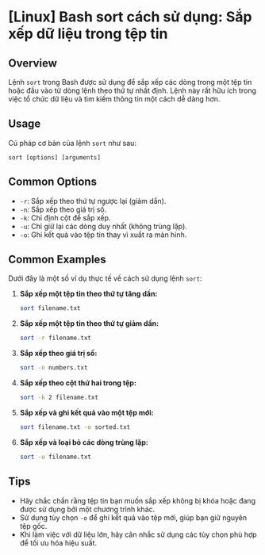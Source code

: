 # [Linux] Bash sort cách sử dụng: Sắp xếp dữ liệu trong tệp tin

## Overview
Lệnh `sort` trong Bash được sử dụng để sắp xếp các dòng trong một tệp tin hoặc đầu vào từ dòng lệnh theo thứ tự nhất định. Lệnh này rất hữu ích trong việc tổ chức dữ liệu và tìm kiếm thông tin một cách dễ dàng hơn.

## Usage
Cú pháp cơ bản của lệnh `sort` như sau:
```
sort [options] [arguments]
```

## Common Options
- `-r`: Sắp xếp theo thứ tự ngược lại (giảm dần).
- `-n`: Sắp xếp theo giá trị số.
- `-k`: Chỉ định cột để sắp xếp.
- `-u`: Chỉ giữ lại các dòng duy nhất (không trùng lặp).
- `-o`: Ghi kết quả vào tệp tin thay vì xuất ra màn hình.

## Common Examples
Dưới đây là một số ví dụ thực tế về cách sử dụng lệnh `sort`:

1. **Sắp xếp một tệp tin theo thứ tự tăng dần:**
   ```bash
   sort filename.txt
   ```

2. **Sắp xếp một tệp tin theo thứ tự giảm dần:**
   ```bash
   sort -r filename.txt
   ```

3. **Sắp xếp theo giá trị số:**
   ```bash
   sort -n numbers.txt
   ```

4. **Sắp xếp theo cột thứ hai trong tệp:**
   ```bash
   sort -k 2 filename.txt
   ```

5. **Sắp xếp và ghi kết quả vào một tệp mới:**
   ```bash
   sort filename.txt -o sorted.txt
   ```

6. **Sắp xếp và loại bỏ các dòng trùng lặp:**
   ```bash
   sort -u filename.txt
   ```

## Tips
- Hãy chắc chắn rằng tệp tin bạn muốn sắp xếp không bị khóa hoặc đang được sử dụng bởi một chương trình khác.
- Sử dụng tùy chọn `-o` để ghi kết quả vào tệp mới, giúp bạn giữ nguyên tệp gốc.
- Khi làm việc với dữ liệu lớn, hãy cân nhắc sử dụng các tùy chọn phù hợp để tối ưu hóa hiệu suất.